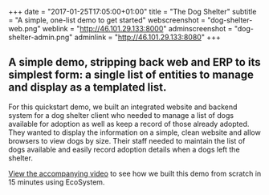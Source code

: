 +++
date = "2017-01-25T17:05:00+01:00"
title = "The Dog Shelter"
subtitle = "A simple, one-list demo to get started"
webscreenshot = "dog-shelter-web.png"
weblink = "http://46.101.29.133:8000"
adminscreenshot = "dog-shelter-admin.png"
adminlink = "http://46.101.29.133:8080"
+++

## A simple demo, stripping back web and ERP to its simplest form: a single list of entities to manage and display as a templated list.  

For this quickstart demo, we built an integrated website and backend system for a dog shelter client who needed to manage a list of dogs available for adoption as well as keep a record of those already adopted.  They wanted to display the information on a simple, clean website and allow browsers to view dogs by size.  Their staff needed to maintain the list of dogs available and easily record adoption details when a dogs left the shelter.

[View the accompanying video](https://youtu.be/lsr2pZeYEfY) to see how we built this demo from scratch in 15 minutes using EcoSystem.
